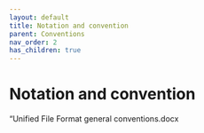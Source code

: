 ```yaml
---
layout: default
title: Notation and convention
parent: Conventions
nav_order: 2
has_children: true
---
```


# Notation and convention

“Unified File Format general conventions.docx